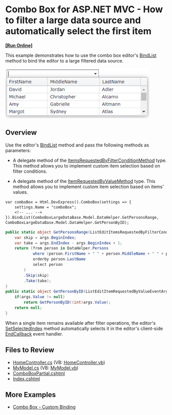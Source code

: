 # Combo Box for ASP.NET MVC - How to filter a large data source and automatically select the first item
<!-- run online -->
**[[Run Online]](https://codecentral.devexpress.com/e4383/)**
<!-- run online end -->

This example demonstrates how to use the combo box editor's [BindList](https://docs.devexpress.com/AspNetMvc/DevExpress.Web.Mvc.ComboBoxExtension.BindList.overloads) method to bind the editor to a large filtered data source.

![Bind a combo box editor to a large data source](BindEditorToLargeDataSource.png)

## Overview

Use the editor's [BindList](https://docs.devexpress.com/AspNetMvc/DevExpress.Web.Mvc.ComboBoxExtension.BindList.overloads) method and pass the following methods as parameters:

* A delegate method of the [ItemsRequestedByFilterConditionMethod](https://docs.devexpress.com/AspNetMvc/DevExpress.Web.Mvc.ItemsRequestedByFilterConditionMethod) type. This method allows you to implement custom item selection based on filter conditions.

* A delegate method of the [ItemRequestedByValueMethod](https://docs.devexpress.com/AspNetMvc/DevExpress.Web.Mvc.ItemRequestedByValueMethod) type. This method allows you to implement custom item selection based on items' values.

```cshtml
var comboBox = Html.DevExpress().ComboBox(settings => {
    settings.Name = "comboBox";
    <!-- ... -->
}).BindList(ComboBoxLargeDataBase.Model.DataHelper.GetPersonsRange, ComboBoxLargeDataBase.Model.DataHelper.GetPersonByID);
```

```cs
public static object GetPersonsRange(ListEditItemsRequestedByFilterConditionEventArgs args) {
    var skip = args.BeginIndex;
    var take = args.EndIndex - args.BeginIndex + 1;
    return (from person in DataHelper.Persons
            where (person.FirstName + " " + person.MiddleName + " " + person.LastName).ToLower().Contains(args.Filter.ToLower())
            orderby person.LastName
            select person
        )
        .Skip(skip)
        .Take(take);
}
public static object GetPersonByID(ListEditItemRequestedByValueEventArgs args) {
    if(args.Value != null)
        return GetPersonByID((int)args.Value);
    return null;
}
```

When a single item remains available after filter operations, the editor's [SetSelectedIndex](https://docs.devexpress.com/AspNet/js-ASPxClientComboBox.SetSelectedIndex(index)) method automatically selects it in the editor's client-side [EndCallback](https://docs.devexpress.com/AspNet/js-ASPxClientComboBox.EndCallback) event handler.

## Files to Review

* [HomeController.cs](./CS/ComboBoxLargeDataBase/Controllers/HomeController.cs) (VB: [HomeController.vb](./VB/ComboBoxLargeDataBase/Controllers/HomeController.vb))
* [MyModel.cs](./CS/ComboBoxLargeDataBase/Model/MyModel.cs) (VB: [MyModel.vb](./VB/ComboBoxLargeDataBase/Model/MyModel.vb))
* [ComboBoxPartial.cshtml](./CS/ComboBoxLargeDataBase/Views/Home/ComboBoxPartial.cshtml)
* [Index.cshtml](./CS/ComboBoxLargeDataBase/Views/Home/Index.cshtml)

## More Examples

* [Combo Box - Custom Binding](https://demos.devexpress.com/MVCxDataEditorsDemos/Editors/LargeDataComboBox)
